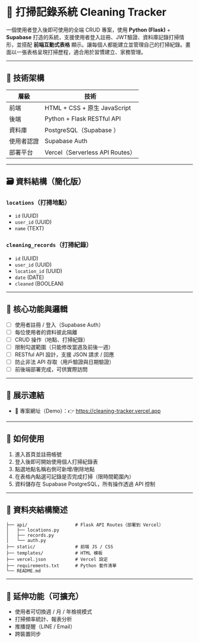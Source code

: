 # 🧹 打掃記錄系統 Cleaning Tracker

一個使用者登入後即可使用的全端 CRUD 專案，使用 **Python (Flask)** + **Supabase** 打造的系統，支援使用者登入註冊、JWT驗證、資料庫記錄打掃情形，並搭配 **前端互動式表格** 顯示。讓每個人都能建立並管理自己的打掃紀錄。畫面以一張表格呈現打掃歷程，適合用於習慣建立、家務管理。

---

## 🧱 技術架構

| 層級 | 技術 |
| --- | --- |
| 前端 | HTML + CSS + 原生 JavaScript |
| 後端 | Python + Flask RESTful API |
| 資料庫 | PostgreSQL（Supabase ） |
| 使用者認證 | Supabase Auth |
| 部署平台 | Vercel（Serverless API Routes） |

---

## 🗃️ 資料結構（簡化版）

### `locations`（打掃地點）

- `id` (UUID)
- `user_id` (UUID)
- `name` (TEXT)

### `cleaning_records`（打掃紀錄）

- `id` (UUID)
- `user_id` (UUID)
- `location_id` (UUID)
- `date` (DATE)
- `cleaned` (BOOLEAN)

---

## 🔐 核心功能與邏輯

- [ ]  使用者註冊 / 登入（Supabase Auth）
- [ ]  每位使用者的資料彼此隔離
- [ ]  CRUD 操作（地點、打掃紀錄）
- [ ]  限制勾選範圍（只能修改當週及前後一週）
- [ ]  RESTful API 設計，支援 JSON 請求 / 回應
- [ ]  防止非法 API 存取（用戶驗證與日期驗證）
- [ ]  前後端部署完成，可供實際訪問

---

## 🧪 展示連結

- 🔗 專案網址（Demo）：👉 https://cleaning-tracker.vercel.app

---

## 🧭 如何使用

1. 進入首頁並註冊帳號
2. 登入後即可開始使用個人打掃紀錄表
3. 點選地點名稱右側可新增/刪除地點
4. 在表格內點選可記錄是否完成打掃（限時間範圍內）
5. 資料儲存在 Supabase PostgreSQL，所有操作透過 API 控制

---
## 📂 資料夾結構簡述
```
├── api/                  # Flask API Routes（部署到 Vercel）
│   ├── locations.py
│   ├── records.py
│   └── auth.py
├── static/               # 前端 JS / CSS
├── templates/            # HTML 模板
├── vercel.json           # Vercel 設定
├── requirements.txt      # Python 套件清單
└── README.md
```
---

## 📌 延伸功能（可擴充）

- 使用者可切換週 / 月 / 年檢視模式
- 打掃頻率統計、報表分析
- 推播提醒（LINE / Email）
- 跨裝置同步